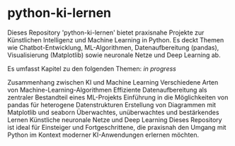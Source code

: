 # python-ki-lernen
Dieses Repository 'python-ki-lernen' bietet praxisnahe Projekte zur Künstlichen Intelligenz und Machine Learning in Python. Es deckt Themen wie Chatbot-Entwicklung, ML-Algorithmen, Datenaufbereitung (pandas), Visualisierung (Matplotlib) sowie neuronale Netze und Deep Learning ab.

Es umfasst Kapitel zu den folgenden Themen: *in progress*

Zusammenhang zwischen KI und Machine Learning
Verschiedene Arten von Machine-Learning-Algorithmen
Effiziente Datenaufbereitung als zentraler Bestandteil eines ML-Projekts
Einführung in die Möglichkeiten von pandas für heterogene Datenstrukturen
Erstellung von Diagrammen mit Matplotlib und seaborn
Überwachtes, unüberwachtes und bestärkendes Lernen
Künstliche neuronale Netze und Deep Learning
Dieses Repository ist ideal für Einsteiger und Fortgeschrittene, die praxisnah den Umgang mit Python im Kontext moderner KI-Anwendungen erlernen möchten.
